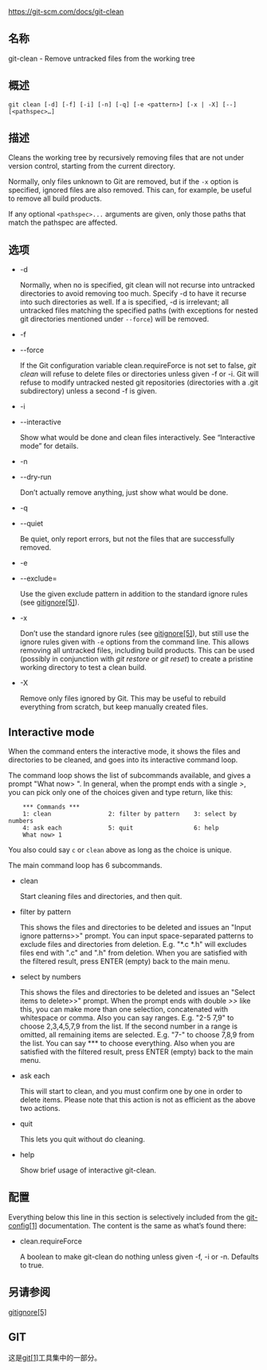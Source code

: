 https://git-scm.com/docs/git-clean

## 名称

git-clean - Remove untracked files from the working tree

## 概述

```
git clean [-d] [-f] [-i] [-n] [-q] [-e <pattern>] [-x | -X] [--] [<pathspec>…]
```

## 描述

Cleans the working tree by recursively removing files that are not under version control, starting from the current directory.

Normally, only files unknown to Git are removed, but if the `-x` option is specified, ignored files are also removed. This can, for example, be useful to remove all build products.

If any optional `<pathspec>...` arguments are given, only those paths that match the pathspec are affected.

## 选项

- -d

  Normally, when no <pathspec> is specified, git clean will not recurse into untracked directories to avoid removing too much. Specify -d to have it recurse into such directories as well. If a <pathspec> is specified, -d is irrelevant; all untracked files matching the specified paths (with exceptions for nested git directories mentioned under `--force`) will be removed.

- -f

- --force

  If the Git configuration variable clean.requireForce is not set to false, *git clean* will refuse to delete files or directories unless given -f or -i. Git will refuse to modify untracked nested git repositories (directories with a .git subdirectory) unless a second -f is given.

- -i

- --interactive

  Show what would be done and clean files interactively. See “Interactive mode” for details.

- -n

- --dry-run

  Don’t actually remove anything, just show what would be done.

- -q

- --quiet

  Be quiet, only report errors, but not the files that are successfully removed.

- -e <pattern>

- --exclude=<pattern>

  Use the given exclude pattern in addition to the standard ignore rules (see [gitignore[5]](../../5/gitignore)).

- -x

  Don’t use the standard ignore rules (see [gitignore[5]](../../5/gitignore)), but still use the ignore rules given with `-e` options from the command line. This allows removing all untracked files, including build products. This can be used (possibly in conjunction with *git restore* or *git reset*) to create a pristine working directory to test a clean build.

- -X

  Remove only files ignored by Git. This may be useful to rebuild everything from scratch, but keep manually created files.

## Interactive mode

When the command enters the interactive mode, it shows the files and directories to be cleaned, and goes into its interactive command loop.

The command loop shows the list of subcommands available, and gives a prompt "What now> ". In general, when the prompt ends with a single *>*, you can pick only one of the choices given and type return, like this:

```
    *** Commands ***
	1: clean                2: filter by pattern    3: select by numbers
	4: ask each             5: quit                 6: help
    What now> 1
```

You also could say `c` or `clean` above as long as the choice is unique.

The main command loop has 6 subcommands.

- clean

  Start cleaning files and directories, and then quit.

- filter by pattern

  This shows the files and directories to be deleted and issues an "Input ignore patterns>>" prompt. You can input space-separated patterns to exclude files and directories from deletion. E.g. "*.c *.h" will excludes files end with ".c" and ".h" from deletion. When you are satisfied with the filtered result, press ENTER (empty) back to the main menu.

- select by numbers

  This shows the files and directories to be deleted and issues an "Select items to delete>>" prompt. When the prompt ends with double *>>* like this, you can make more than one selection, concatenated with whitespace or comma. Also you can say ranges. E.g. "2-5 7,9" to choose 2,3,4,5,7,9 from the list. If the second number in a range is omitted, all remaining items are selected. E.g. "7-" to choose 7,8,9 from the list. You can say *** to choose everything. Also when you are satisfied with the filtered result, press ENTER (empty) back to the main menu.

- ask each

  This will start to clean, and you must confirm one by one in order to delete items. Please note that this action is not as efficient as the above two actions.

- quit

  This lets you quit without do cleaning.

- help

  Show brief usage of interactive git-clean.

## 配置

Everything below this line in this section is selectively included from the [git-config[1]](../git-config) documentation. The content is the same as what’s found there:

- clean.requireForce

  A boolean to make git-clean do nothing unless given -f, -i or -n. Defaults to true.

## 另请参阅

[gitignore[5]](../../5/gitignore)

## GIT

  这是[git[1]](../../Git)工具集中的一部分。
